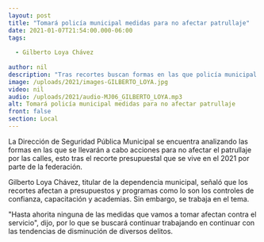 ```yaml
---
layout: post
title: "Tomará policía municipal medidas para no afectar patrullaje"
date: 2021-01-07T21:54:00.000-06:00
tags:
  
  - Gilberto Loya Chávez
  
author: nil
description: "Tras recortes buscan formas en las que policía municipal continúe sin verse afectada."
image: /uploads/2021/images-GILBERTO_LOYA.jpg
video: nil
audio: /uploads/2021/audio-MJ06_GILBERTO_LOYA.mp3
alt: Tomará policía municipal medidas para no afectar patrullaje
front: false
section: Local
---
```


La Dirección de Seguridad Pública Municipal se encuentra analizando las formas en las que se llevarán a cabo acciones para no afectar el patrullaje por las calles, esto tras el recorte presupuestal que se vive en el 2021 por parte de la federación.

Gilberto Loya Chávez, titular de la dependencia municipal, señaló que los recortes afectan a presupuestos y programas como lo son los controles de confianza, capacitación y academias. Sin embargo, se trabaja en el tema.

"Hasta ahorita ninguna de las medidas que vamos a tomar afectan contra el servicio", dijo, por lo que se buscará continuar trabajando en continuar con las tendencias de disminución de diversos delitos.